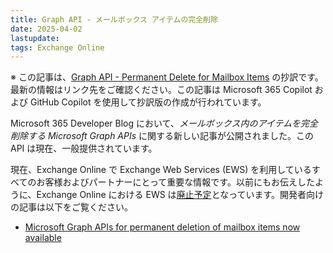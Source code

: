 ```yaml
---
title: Graph API - メールボックス アイテムの完全削除
date: 2025-04-02
lastupdate: 
tags: Exchange Online
---
```


※ この記事は、[Graph API - Permanent Delete for Mailbox Items](https://techcommunity.microsoft.com/blog/exchange/graph-api---permanent-delete-for-mailbox-items/4399727) の抄訳です。最新の情報はリンク先をご確認ください。この記事は Microsoft 365 Copilot および GitHub Copilot を使用して抄訳版の作成が行われています。

Microsoft 365 Developer Blog において、*メールボックス内のアイテムを完全削除する Microsoft Graph APIs* に関する新しい記事が公開されました。この API は現在、一般提供されています。

現在、Exchange Online で Exchange Web Services (EWS) を利用しているすべてのお客様およびパートナーにとって重要な情報です。以前にもお伝えしたように、Exchange Online における EWS は[廃止予定](https://techcommunity.microsoft.com/blog/exchange/retirement-of-exchange-web-services-in-exchange-online/3924440)となっています。開発者向けの記事は以下をご覧ください。

- [Microsoft Graph APIs for permanent deletion of mailbox items now available](https://devblogs.microsoft.com/microsoft365dev/microsoft-graph-apis-for-permanent-deletion-of-mailbox-items-now-available/)

